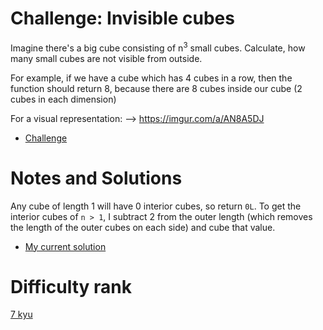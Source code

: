# Challenge: Invisible cubes

Imagine there's a big cube consisting of n<sup>3</sup> small cubes. Calculate, how many small cubes are not visible from outside.

For example, if we have a cube which has 4 cubes in a row, then the function should return 8, because there are 8 cubes inside our cube (2 cubes in each dimension)

For a visual representation: --> https://imgur.com/a/AN8A5DJ

- [Challenge](https://www.codewars.com/kata/560d6ebe7a8c737c52000084)

# Notes and Solutions

Any cube of length 1 will have 0 interior cubes, so return `0L`. To get the interior cubes of `n > 1`, I subtract 2 from the outer length (which removes the length of the outer cubes on each side) and cube that value.

- [My current solution](solution.java)

# Difficulty rank

[7 kyu](https://docs.codewars.com/gamification/ranks)
